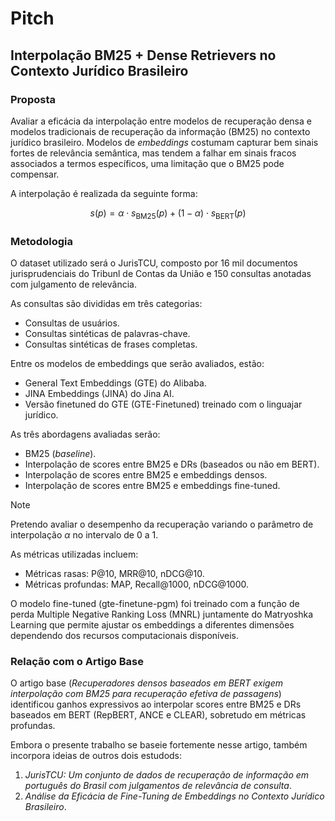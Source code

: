 # Pitch

## Interpolação BM25 + Dense Retrievers no Contexto Jurídico Brasileiro

<!--### O Problema-->
<!--Modelos de recuperação densa baseados em BERT revolucionaram a recuperação de informação,-->
<!--mas pesquisas recentes (Wang et al., 2021) mostram que eles **necessitam-->
<!--interpolação com BM25** para serem eficazes. Enquanto capturam bem sinais-->
<!--fortes de relevância semântica, falham em sinais fracos. Será que isso se confirma no-->
<!--domínio jurídico brasileiro, especialmente com modelos especializados via-->
<!--fine-tuning?-->

### Proposta

Avaliar a eficácia da interpolação entre modelos de recuperação densa e modelos
tradicionais de recuperação da informação (BM25) no contexto jurídico
brasileiro. Modelos de _embeddings_ costumam capturar bem sinais fortes de
relevância semântica, mas tendem a falhar em sinais fracos associados a termos
específicos, uma limitação que o BM25 pode compensar.

A interpolação é realizada da seguinte forma:

$$
s(p) = \alpha \cdot s_{\text{BM25}} (p) + (1 - \alpha) \cdot s_{\text{BERT}} (p)
$$

### Metodologia

O dataset utilizado será o JurisTCU, composto por 16 mil documentos
jurisprudenciais do Tribunl de Contas da União e 150 consultas anotadas com
julgamento de relevância.

As consultas são divididas em três categorias:

- Consultas de usuários.
- Consultas sintéticas de palavras-chave.
- Consultas sintéticas de frases completas.

Entre os modelos de embeddings que serão avaliados, estão:

- General Text Embeddings (GTE) do Alibaba.
- JINA Embeddings (JINA) do Jina AI.
- Versão finetuned do GTE (GTE-Finetuned) treinado com o linguajar jurídico.

As três abordagens avaliadas serão:

- BM25 (_baseline_).
- Interpolação de scores entre BM25 e DRs (baseados ou não em BERT).
- Interpolação de scores entre BM25 e embeddings densos.
- Interpolação de scores entre BM25 e embeddings fine-tuned.

> [!NOTE]
> Pretendo avaliar o desempenho da recuperação variando o parâmetro de
> interpolação $\alpha$ no intervalo de 0 a 1.

As métricas utilizadas incluem:

- Métricas rasas: P@10, MRR@10, nDCG@10.
- Métricas profundas: MAP, Recall@1000, nDCG@1000.

O modelo fine-tuned (gte-finetune-pgm) foi treinado com a função de perda
Multiple Negative Ranking Loss (MNRL) juntamente do Matryoshka Learning que
permite ajustar os embeddings a diferentes dimensões dependendo dos recursos
computacionais disponíveis.

### Relação com o Artigo Base

O artigo base (_Recuperadores densos baseados em BERT exigem interpolação com
BM25 para recuperação efetiva de passagens_) identificou ganhos expressivos ao
interpolar scores entre BM25 e DRs baseados em BERT (RepBERT, ANCE e CLEAR),
sobretudo em métricas profundas.

Embora o presente trabalho se baseie fortemente nesse artigo, também incorpora ideias de outros dois estudods:

1. _JurisTCU: Um conjunto de dados de recuperação de informação em português do Brasil com julgamentos de relevância de consulta_.
2. _Análise da Eficácia de Fine-Tuning de Embeddings no Contexto Jurídico Brasileiro_.

<!--### Resultados Esperados-->
<!--Baseado em experimentos preliminares:-->
<!--- **23-28%** de ganho em nDCG@20 com fine-tuning de domínio-->
<!--- **70%** de melhoria com embeddings OpenAI em queries curtas-->
<!--- **45%+** de ganho com document expansion em queries keyword-->
<!--- Embeddings de **256 dimensões** mantêm ~95% da performance de 768d-->
<!--### Contribuições-->
<!--1. Primeiro estudo de interpolação BM25+DRs para **português jurídico**-->
<!--2. Avaliação de **fine-tuning de domínio** na capacidade de interpolação-->
<!--3. Análise do trade-off **qualidade vs. custo** via Matryoshka embeddings-->
<!--4. Benchmark com **tipos variados de queries** (reais, sintéticas keyword, question-based)-->
